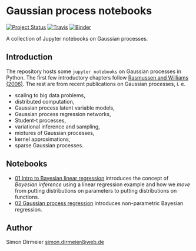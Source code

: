 
# Gaussian process notebooks


[![Project Status](http://www.repostatus.org/badges/latest/wip.svg)](http://www.repostatus.org/#wip)
[![Travis](https://travis-ci.org/dirmeier/gaussian-process-notebooks.svg?branch=master)](https://travis-ci.org/dirmeier/gaussian-process-notebooks)
[![Binder](https://mybinder.org/badge.svg)](https://mybinder.org/v2/gh/dirmeier/gaussian-process-notebooks/master)

 A collection of Jupyter notebooks on Gaussian processes.

## Introduction

The repository hosts some `jupyter notebooks` on Gaussian processes in Python. The first few introductory chapters follow [Rasmussen and Williams (2006)](http://www.gaussianprocess.org/gpml/). The rest are from recent publications on Gaussian processes, i. e.

- scaling to big data problems,
- distributed computation,
- Gaussian process latent variable models,
- Gaussian process regression networks,
- Student-t processes, 
- variational inference and sampling,
- mixtures of Gaussian processes,
- kernel approximations,
- sparse Gaussian processes.

## Notebooks

- [01 Intro to Bayesian linear regression](01-bayesian_regression.ipynb) introduces the concept of *Bayesian inference* using a linear regression example and how we *move* from putting distributions on parameters to putting distributions on functions.
- [02 Gaussian process regression](02-gaussian_process_regression.ipynb) introduces non-parametric Bayesian regression.

## Author

Simon Dirmeier <a href="mailto:simon.dirmeier@web.de">simon.dirmeier@web.de</a>
